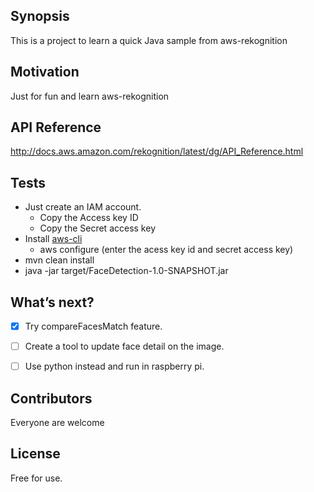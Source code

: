 ## Synopsis

This is a project to learn a quick Java sample from aws-rekognition


## Motivation

Just for fun and learn aws-rekognition


## API Reference

http://docs.aws.amazon.com/rekognition/latest/dg/API_Reference.html


## Tests

* Just create an IAM account.
    * Copy the Access key ID
    * Copy the Secret access key
* Install [aws-cli](https://aws.amazon.com/cli/)
    * aws configure (enter the acess key id and secret access key)
* mvn clean install
* java -jar target/FaceDetection-1.0-SNAPSHOT.jar
 

## What’s next?
- [x] Try compareFacesMatch feature.
- [ ] Create a tool to update face detail on the image.
- [ ] Use python instead and run in raspberry pi.


## Contributors

Everyone are welcome

## License

Free for use.